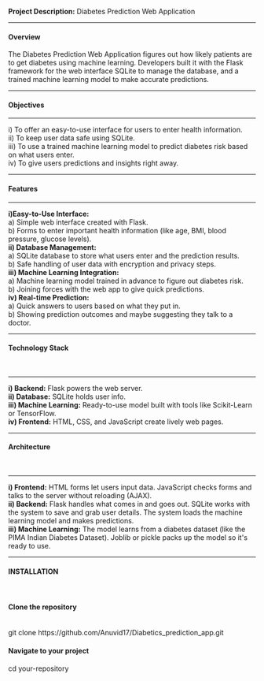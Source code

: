 <b>Project Description:</b> Diabetes Prediction Web Application <hr> 
<h4><b></b>Overview</h4></b>
The Diabetes Prediction Web Application figures out how likely patients are to get diabetes using machine learning. Developers built it with the Flask framework for the web interface SQLite to manage the database, and a trained machine learning model to make accurate predictions. <hr>
<h4><b>Objectives</b></h4> <hr>
i) To offer an easy-to-use interface for users to enter health information. <br>
ii) To keep user data safe using SQLite. <br>
iii) To use a trained machine learning model to predict diabetes risk based on what users enter. <br>
iv) To give users predictions and insights right away. <br> <hr>
<h4><b>Features</b></h4> <hr>
<b>i)Easy-to-Use Interface:</b> <br>
a) Simple web interface created with Flask. <br>
b) Forms to enter important health information (like age, BMI, blood pressure, glucose levels). <br>
<b>ii) Database Management:</b> <br>
a) SQLite database to store what users enter and the prediction results. <br>
b) Safe handling of user data with encryption and privacy steps. <br>
<b>iii) Machine Learning Integration:</b> <br>
a) Machine learning model trained in advance to figure out diabetes risk. <br>
b) Joining forces with the web app to give quick predictions. <br>
<b>iv) Real-time Prediction:</b> <br>
a) Quick answers to users based on what they put in. <br>
b) Showing prediction outcomes and maybe suggesting they talk to a doctor. <br> <hr>
<h4><b>Technology Stack</b></h4> <br> <hr>
<b>i) Backend:</b> Flask powers the web server. <br>
<b>ii) Database:</b> SQLite holds user info. <br>
<b>iii) Machine Learning:</b> Ready-to-use model built with tools like Scikit-Learn or TensorFlow. <br>
<b>iv) Frontend:</b> HTML, CSS, and JavaScript create lively web pages. <br> <hr>
<h4><b>Architecture</b></h4> <br> <hr>
<b>i) Frontend:</b> HTML forms let users input data. JavaScript checks forms and talks to the server without reloading (AJAX). <br>
<b>ii) Backend:</b> Flask handles what comes in and goes out. SQLite works with the system to save and grab user details. The system loads the machine learning model and makes predictions. <br>
<b>iii) Machine Learning:</b> The model learns from a diabetes dataset (like the PIMA Indian Diabetes Dataset). Joblib or pickle packs up the model so it's ready to use. <br> <hr>
<h4><b>INSTALLATION</b></h4> <br>
<h4>Clone the repository</h4> <br>
git clone https://github.com/Anuvid17/Diabetics_prediction_app.git <br>
<h4>Navigate to your project</h4>
cd your-repository
